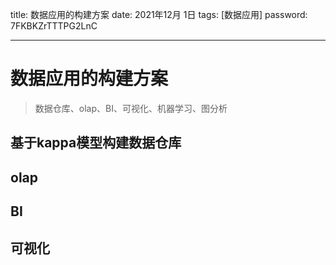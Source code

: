 title:  数据应用的构建方案
date:  2021年12月 1日
tags: [数据应用]
password: 7FKBKZrTTTPG2LnC

---
 <!--more-->

# 数据应用的构建方案

> 数据仓库、olap、BI、可视化、机器学习、图分析



## 基于kappa模型构建数据仓库



## olap



## BI



## 可视化




